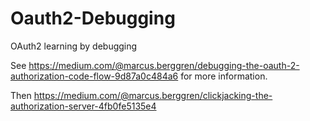 # Oauth2-Debugging
OAuth2 learning by debugging

See https://medium.com/@marcus.berggren/debugging-the-oauth-2-authorization-code-flow-9d87a0c484a6 for more information.

Then https://medium.com/@marcus.berggren/clickjacking-the-authorization-server-4fb0fe5135e4
